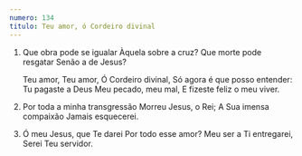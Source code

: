 ```yaml
---
numero: 134
titulo: Teu amor, ó Cordeiro divinal
---
```

1. Que obra pode se igualar
   Àquela sobre a cruz?
   Que morte pode resgatar
   Senão a de Jesus?

   Teu amor, Teu amor,
   Ó Cordeiro divinal,
   Só agora é que posso entender:
   Tu pagaste a Deus
   Meu pecado, meu mal,
   E fizeste feliz o meu viver.

2. Por toda a minha transgressão
   Morreu Jesus, o Rei;
   A Sua imensa compaixão
   Jamais esquecerei.

3. Ó meu Jesus, que Te darei
   Por todo esse amor?
   Meu ser a Ti entregarei,
   Serei Teu servidor.
